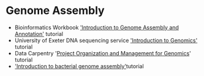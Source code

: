 # Genome Assembly 

- Bioinformatics Workbook ['Introduction to Genome Assembly and Annotation'](https://bioinformaticsworkbook.org/dataAnalysis/GenomeAnnotation/annotation_and_assembly_index.html#gsc.tab=0) tutorial
- University of Exeter DNA sequencing service ['Introduction to Genomics'](https://biomedicalhub.github.io/genomics/) tutorial
- Data Carpentry '[Project Organization and Management for Genomics](https://datacarpentry.org/organization-genomics/)' tutorial
- ['Introduction to bacterial genome assembly'](https://github.com/rrwick/Trycycler/wiki/Guide-to-bacterial-genome-assembly)tutorial
